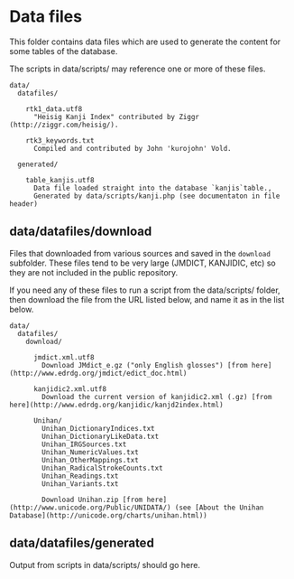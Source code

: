 # Data files

This folder contains data files which are used to generate the content for some tables of the database.

The scripts in data/scripts/ may reference one or more of these files.

    data/
      datafiles/
    
        rtk1_data.utf8
          "Heisig Kanji Index" contributed by Ziggr  (http://ziggr.com/heisig/).
      
        rtk3_keywords.txt
          Compiled and contributed by John 'kurojohn' Vold.
        
      generated/
      
        table_kanjis.utf8
          Data file loaded straight into the database `kanjis`table.,
          Generated by data/scripts/kanji.php (see documentaton in file header)


## data/datafiles/download

Files that downloaded from various sources and saved in the `download` subfolder. These files tend to be very large (JMDICT, KANJIDIC, etc) so they are not included in the public repository.

If you need any of these files to run a script from the data/scripts/ folder, then download the file from the URL listed below, and name it as in the list below.
  
    data/
      datafiles/
        download/

          jmdict.xml.utf8
            Download JMdict_e.gz ("only English glosses") [from here](http://www.edrdg.org/jmdict/edict_doc.html)

          kanjidic2.xml.utf8
            Download the current version of kanjidic2.xml (.gz) [from here](http://www.edrdg.org/kanjidic/kanjd2index.html)

          Unihan/
            Unihan_DictionaryIndices.txt
            Unihan_DictionaryLikeData.txt
            Unihan_IRGSources.txt
            Unihan_NumericValues.txt
            Unihan_OtherMappings.txt
            Unihan_RadicalStrokeCounts.txt
            Unihan_Readings.txt
            Unihan_Variants.txt

            Download Unihan.zip [from here](http://www.unicode.org/Public/UNIDATA/) (see [About the Unihan Database](http://unicode.org/charts/unihan.html))

## data/datafiles/generated

Output from scripts in data/scripts/ should go here.
